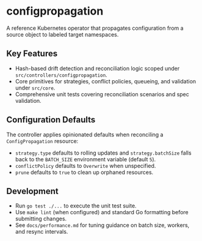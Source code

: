 # configpropagation

A reference Kubernetes operator that propagates configuration from a source object to labeled target namespaces.

## Key Features
- Hash-based drift detection and reconciliation logic scoped under `src/controllers/configpropagation`.
- Core primitives for strategies, conflict policies, queueing, and validation under `src/core`.
- Comprehensive unit tests covering reconciliation scenarios and spec validation.

## Configuration Defaults
The controller applies opinionated defaults when reconciling a `ConfigPropagation` resource:
- `strategy.type` defaults to rolling updates and `strategy.batchSize` falls back to the `BATCH_SIZE` environment variable (default `5`).
- `conflictPolicy` defaults to `Overwrite` when unspecified.
- `prune` defaults to `true` to clean up orphaned resources.

## Development
- Run `go test ./...` to execute the unit test suite.
- Use `make lint` (when configured) and standard Go formatting before submitting changes.
- See `docs/performance.md` for tuning guidance on batch size, workers, and resync intervals.
